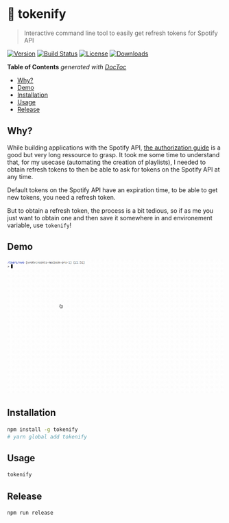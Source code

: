 # 🎰 tokenify

> Interactive command line tool to easily get refresh tokens for Spotify API

[![Version][version-svg]][package-url] [![Build Status][travis-svg]][travis-url] [![License][license-image]][license-url] [![Downloads][downloads-image]][downloads-url]

<!-- START doctoc generated TOC please keep comment here to allow auto update -->
<!-- DON'T EDIT THIS SECTION, INSTEAD RE-RUN doctoc TO UPDATE -->
**Table of Contents**  *generated with [DocToc](https://github.com/thlorenz/doctoc)*

- [Why?](#why)
- [Demo](#demo)
- [Installation](#installation)
- [Usage](#usage)
- [Release](#release)

<!-- END doctoc generated TOC please keep comment here to allow auto update -->

## Why?

While building applications with the Spotify API, [the authorization guide](https://beta.developer.spotify.com/documentation/general/guides/authorization-guide/) is a good but very long ressource to grasp. It took me some time to understand that, for my usecase (automating the creation of playlists), I needed to obtain refresh tokens to then be able to ask for tokens on the Spotify API at any time.

Default tokens on the Spotify API have an expiration time, to be able to get new tokens, you need a refresh token.

But to obtain a refresh token, the process is a bit tedious, so if as me you just want to obtain one and then save it somewhere in and environement variable, use `tokenify`!

## Demo

![Demo of tokenify](demo.gif)

## Installation

```sh
npm install -g tokenify
# yarn global add tokenify
```

## Usage

```sh
tokenify
```

## Release

```sh
npm run release
```

[travis-svg]: https://img.shields.io/travis/vvo/tokenify/master.svg?style=flat-square
[travis-url]: https://travis-ci.com/vvo/tokenify
[license-image]: https://img.shields.io/badge/license-MIT-green.svg?style=flat-square
[license-url]: LICENSE
[downloads-image]: https://img.shields.io/npm/dm/tokenify.svg?style=flat-square
[downloads-url]: http://npm-stat.com/charts.html?package=tokenify
[version-svg]: https://img.shields.io/npm/v/tokenify.svg?style=flat-square
[package-url]: https://yarnpkg.com/en/package/tokenify
